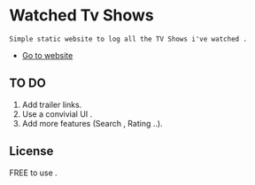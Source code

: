 # Watched Tv Shows 

    Simple static website to log all the TV Shows i've watched .
 * [Go to website](https://mahamdiamine.github.io/tvshows/)

## TO DO 

 1. Add trailer links.
 1. Use a convivial UI .
 1. Add more features (Search , Rating ..).

## License

FREE to use  .
